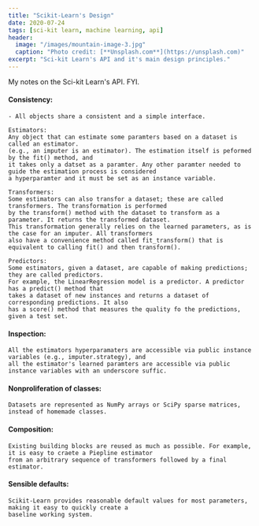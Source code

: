 ```yaml
---
title: "Scikit-Learn's Design"
date: 2020-07-24
tags: [sci-kit learn, machine learning, api]
header:
  image: "/images/mountain-image-3.jpg"
  caption: "Photo credit: [**Unsplash.com**](https://unsplash.com)"
excerpt: "Sci-kit Learn's API and it's main design principles."
---
```

My notes on the Sci-kit Learn's API. FYI.

#### Consistency:
    - All objects share a consistent and a simple interface.

    Estimators:
    Any object that can estimate some paramters based on a dataset is called an estimator.
    (e.g., an imputer is an estimator). The estimation itself is peformed by the fit() method, and
    it takes only a datset as a paramter. Any other paramter needed to guide the estimation process is considered
    a hyperparamter and it must be set as an instance variable.

    Transformers:
    Some estimators can also transfor a dataset; these are called transformers. The transformation is performed
    by the transform() method with the dataset to transform as a parameter. It returns the transformed dataset.
    This transformation generally relies on the learned parameters, as is the case for an imputer. All transformers
    also have a convenience method called fit_transform() that is equivalent to calling fit() and then transform().

    Predictors:
    Some estimators, given a dataset, are capable of making predictions; they are called predictors.
    For example, the LinearRegression model is a predictor. A predictor has a predict() method that
    takes a dataset of new instances and returns a dataset of corresponding predictions. It also
    has a score() method that measures the quality fo the predictions, given a test set.

#### Inspection:
    All the estimators hyperparamaters are accessible via public instance variables (e.g., imputer.strategy), and
    all the estimator's learned paramters are accessible via public instance variables with an underscore suffic.

#### Nonproliferation of classes:
    Datasets are represented as NumPy arrays or SciPy sparse matrices, instead of homemade classes.

#### Composition:
    Existing building blocks are reused as much as possible. For example, it is easy to craete a Piepline estimator
    from an arbitrary sequence of transformers followed by a final estimator.

#### Sensible defaults:
    Scikit-Learn provides reasonable default values for most parameters, making it easy to quickly create a
    baseline working system.


